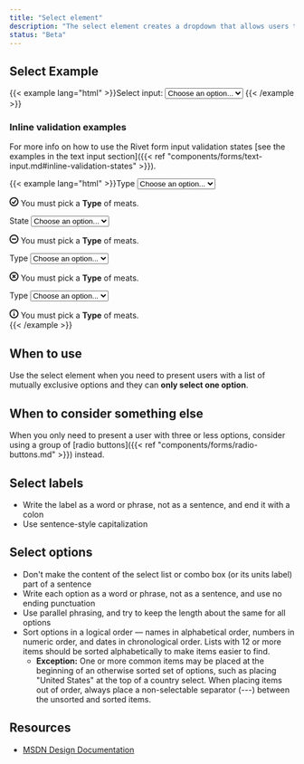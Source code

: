 ```yaml
---
title: "Select element"
description: "The select element creates a dropdown that allows users to choose one item from a list."
status: "Beta"
---
```

## Select Example
{{< example lang="html" >}}<label for="select-demo">Select input:</label>
<select id="select-demo">
    <option>Choose an option...</option>
    <option value="Option One">Option One</option>
    <option value="Option One">Option Two</option>
    <option value="Option One">Option Three</option>
    <option value="Option One">Option Four</option>
</select>
{{< /example >}}

### Inline validation examples
For more info on how to use the Rivet form input validation states [see the examples in the text input section]({{< ref "components/forms/text-input.md#inline-validation-states" >}}).

{{< example lang="html" >}}<label for="valid-state">Type</label>
<select name="" id="valid-state" class="rvt-is-valid" aria-describedby="type-message">
    <option value="Steak">Choose an option...</option>
    <option value="Steak">Steak</option>
    <option value="Chops">Chops</option>
    <option value="Ribs">Ribs</option>
    <option value="Brisket">Brisket</option>
</select>
<div class="rvt-inline-alert rvt-inline-alert--is-valid">
    <span class="rvt-inline-alert__icon">
        <svg role="img" alt="" xmlns="http://www.w3.org/2000/svg" width="16" height="16" viewBox="0 0 16 16">
            <g fill="currentColor">
                <path d="M10.2,5.4,7.1,9.53,5.67,8.25a1,1,0,1,0-1.34,1.5l2.05,1.82a1.29,1.29,0,0,0,.83.32h.12a1.23,1.23,0,0,0,.88-.49L11.8,6.6a1,1,0,1,0-1.6-1.2Z"/>
                <path d="M8,0a8,8,0,1,0,8,8A8,8,0,0,0,8,0ZM8,14a6,6,0,1,1,6-6A6,6,0,0,1,8,14Z" />
            </g>
        </svg>
    </span>
    <span class="rvt-inline-alert__message" role="alert" id="type-message">
        You must pick a
        <strong>Type</strong> of meats.
    </span>
</div>

<label for="select-warning-state" class="rvt-m-top-md">State</label>
<select name="" id="select-warning-state" class="rvt-has-warning" aria-describedby="type-message-2">
    <option value="Steak">Choose an option...</option>
    <option value="Steak">Steak</option>
    <option value="Chops">Chops</option>
    <option value="Ribs">Ribs</option>
    <option value="Brisket">Brisket</option>
</select>
<div class="rvt-inline-alert rvt-inline-alert--has-warning">
    <span class="rvt-inline-alert__icon">
        <svg role="img" alt="" xmlns="http://www.w3.org/2000/svg" width="16" height="16" viewBox="0 0 16 16">
            <g fill="currentColor">
                <path d="M11,9H5A1,1,0,0,1,5,7h6a1,1,0,0,1,0,2Z" />
                <path d="M8,16a8,8,0,1,1,8-8A8,8,0,0,1,8,16ZM8,2a6,6,0,1,0,6,6A6,6,0,0,0,8,2Z" />
            </g>
        </svg>
    </span>
    <span class="rvt-inline-alert__message" role="alert" id="type-message-2">
        You must pick a <strong>Type</strong> of meats.
    </span>
</div>

<label for="select-error-state" class="rvt-m-top-md">Type</label>
<select name="" id="select-error-state" class="rvt-is-invalid" aria-describedby="state-message" aria-invalid="true">
    <option value="Steak">Choose an option...</option>
    <option value="Steak">Steak</option>
    <option value="Chops">Chops</option>
    <option value="Ribs">Ribs</option>
    <option value="Brisket">Brisket</option>
</select>
<div class="rvt-inline-alert rvt-inline-alert--is-invalid">
    <span class="rvt-inline-alert__icon">
        <svg role="img" alt="" xmlns="http://www.w3.org/2000/svg" width="16" height="16" viewBox="0 0 16 16">
            <g fill="currentColor">
                <path d="M8,0a8,8,0,1,0,8,8A8,8,0,0,0,8,0ZM8,14a6,6,0,1,1,6-6A6,6,0,0,1,8,14Z" />
                <path d="M10.83,5.17a1,1,0,0,0-1.41,0L8,6.59,6.59,5.17A1,1,0,0,0,5.17,6.59L6.59,8,5.17,9.41a1,1,0,1,0,1.41,1.41L8,9.41l1.41,1.41a1,1,0,0,0,1.41-1.41L9.41,8l1.41-1.41A1,1,0,0,0,10.83,5.17Z"/>
            </g>
        </svg>
    </span>
    <span class="rvt-inline-alert__message" role="alert" id="state-message">
        You must pick a
        <strong>Type</strong> of meats.
    </span>
</div>

<label for="select-info-state" class="rvt-m-top-md">Type</label>
<select name="" id="select-info-state" class="rvt-has-info" aria-describedby="state-message-3">
    <option value="Steak">Choose an option...</option>
    <option value="Steak">Steak</option>
    <option value="Chops">Chops</option>
    <option value="Ribs">Ribs</option>
    <option value="Brisket">Brisket</option>
</select>
<div class="rvt-inline-alert rvt-inline-alert--has-info">
    <span class="rvt-inline-alert__icon">
        <svg role="img" alt="" xmlns="http://www.w3.org/2000/svg" width="16" height="16" viewBox="0 0 16 16">
            <g fill="currentColor">
                <path d="M8,16a8,8,0,1,1,8-8A8,8,0,0,1,8,16ZM8,2a6,6,0,1,0,6,6A6,6,0,0,0,8,2Z" />
                <path d="M8,12a1,1,0,0,1-1-1V8A1,1,0,0,1,9,8v3A1,1,0,0,1,8,12Z" />
                <circle cx="8" cy="5" r="1" />
            </g>
        </svg>
    </span>
    <span class="rvt-inline-alert__message" role="alert" id="state-message-3">
        You must pick a
        <strong>Type</strong> of meats.
    </span>
</div>
{{< /example >}}

## When to use
Use the select element when you need to present users with a list of mutually exclusive options and they can **only select one option**.

## When to consider something else
When you only need to present a user with three or less options, consider using a group of [radio buttons]({{< ref "components/forms/radio-buttons.md" >}}) instead.

## Select labels
- Write the label as a word or phrase, not as a sentence, and end it with a colon
- Use sentence-style capitalization

## Select options
- Don't make the content of the select list or combo box (or its units label) part of a sentence
- Write each option as a word or phrase, not as a sentence, and use no ending punctuation
- Use parallel phrasing, and try to keep the length about the same for all options
- Sort options in a logical order — names in alphabetical order, numbers in numeric order, and dates in chronological order. Lists with 12 or more items should be sorted alphabetically to make items easier to find.
  - **Exception:** One or more common items may be placed at the beginning of an otherwise sorted set of options, such as placing "United States" at the top of a country select. When placing items out of order, always place a non-selectable separator (---) between the unsorted and sorted items.

## Resources
- [MSDN Design Documentation](https://msdn.microsoft.com/en-us/library/windows/desktop/dn742404.aspx)
